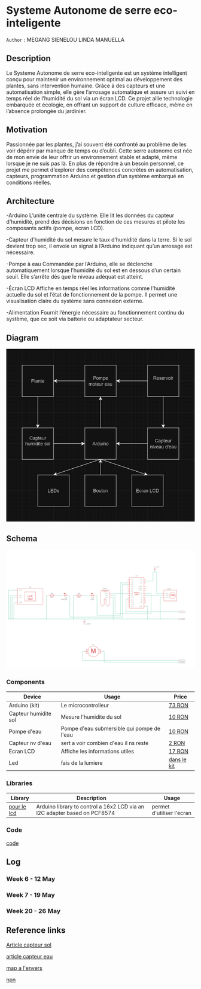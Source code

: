 # Systeme Autonome de serre eco-inteligente

`Author` :  MEGANG SIENELOU LINDA MANUELLA

## Description
Le Systeme Autonome de serre eco-inteligente est un système intelligent conçu pour maintenir un environnement optimal au développement des plantes, sans intervention humaine. Grâce à des capteurs et une automatisation simple, elle gère l’arrosage automatique et assure un suivi en temps réel de l’humidité du sol via un écran LCD. Ce projet allie technologie embarquée et écologie, en offrant un support de culture efficace, même en l’absence prolongée du jardinier.


## Motivation

Passionnée par les plantes, j’ai souvent été confronté au problème de les voir dépérir par manque de temps ou d’oubli. Cette serre autonome est née de mon envie de leur offrir un environnement stable et adapté, même lorsque je ne suis pas là. En plus de répondre à un besoin personnel, ce projet me permet d’explorer des compétences concrètes en automatisation, capteurs, programmation Arduino et gestion d’un système embarqué en conditions réelles.

## Architecture


-Arduino
L’unité centrale du système. Elle lit les données du capteur d’humidité, prend des décisions en fonction de ces mesures et pilote les composants actifs (pompe, écran LCD).

-Capteur d’humidité du sol mesure le taux d’humidité dans la terre.
Si le sol devient trop sec, il envoie un signal à l’Arduino indiquant qu’un arrosage est nécessaire.

-Pompe à eau
Commandée par l’Arduino, elle se déclenche automatiquement lorsque l’humidité du sol est en dessous d’un certain seuil.
Elle s’arrête dès que le niveau adéquat est atteint.

-Écran LCD
Affiche en temps réel les informations comme l’humidité actuelle du sol et l’état de fonctionnement de la pompe.
Il permet une visualisation claire du système sans connexion externe.

-Alimentation
Fournit l’énergie nécessaire au fonctionnement continu du système, que ce soit via batterie ou adaptateur secteur.

## Diagram
![Block Diagram](block-diagram.png)

## Schema 

![Schematic](serre-eco-inteligente.png)


### Components


<!-- This is just an example, fill in with your actual components -->

| Device | Usage | Price |
|--------|--------|-------|
| Arduino (kit)| Le microcontrolleur | [73 RON](https://www.emag.ro/kit-plusivo-microcontroller-starter-programabil-in-arduino-ide-x001fpqyl1/pd/DKJN9VMBM/)|
| Capteur humidite sol | Mesure l'humidite du sol | [10 RON](https://www.optimusdigital.ro/ro/senzori-senzori-de-umiditate/73-senzor-de-umiditate-a-solului.html?search_query=umiditate+sol&results=26)|
| Pompe d'eau | Pompe d'eau submersible qui pompe de l'eau | [10 RON](https://www.optimusdigital.ro/ro/altele/4149-mini-pompa-de-apa-submersibila.html)|
| Capteur nv d'eau | sert a voir combien d'eau il ns reste | [2 RON](https://www.optimusdigital.ro/ro/senzori-altele/272-senzor-de-nivel-al-apei.html?search_query=senzor+apa&results=199)
| Ecran LCD | Affiche les informations utiles| [17 RON](https://www.optimusdigital.ro/ro/optoelectronice-lcd-uri/2894-lcd-cu-interfata-i2c-si-backlight-albastru.html)|
|Led| fais de la lumiere | [dans le kit](https://www.emag.ro/kit-plusivo-microcontroller-starter-programabil-in-arduino-ide-x001fpqyl1/pd/DKJN9VMBM/) |
### Libraries

<!-- This is just an example, fill in the table with your actual components -->

| Library | Description | Usage |
|---------|-------------|-------|
| [pour le lcd](https://github.com/blackhack/LCD_I2C) | Arduino library to control a 16x2 LCD via an I2C adapter based on PCF8574 | permet d'utiliser l'ecran  |

### Code
[code](serre.ino)
## Log

<!-- write every week your progress here -->

### Week 6 - 12 May
### Week 7 - 19 May
### Week 20 - 26 May



## Reference links

<!-- Fill in with appropriate links and link titles -->
[Article capteur sol](https://lastminuteengineers.com/soil-moisture-sensor-arduino-tutorial/)

[article capteur eau](https://lastminuteengineers.com/water-level-sensor-arduino-tutorial/)

[map a l'envers](https://forum.arduino.cc/t/map-reverse-ranges/504133)

[npn](https://www.onsemi.com/pdf/datasheet/p2n2222a-d.pdf)
